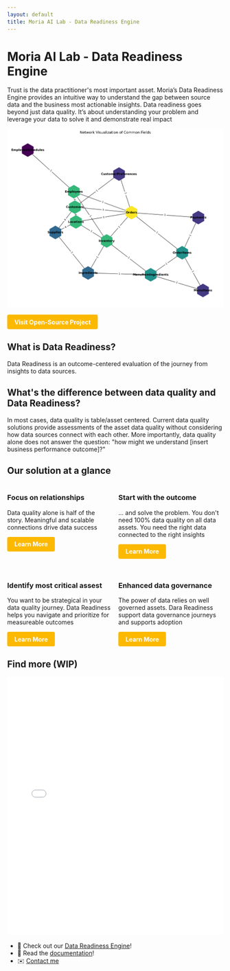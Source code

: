 ```yaml
---
layout: default
title: Moria AI Lab - Data Readiness Engine
---
```


# Moria AI Lab - Data Readiness Engine

Trust is the data practitioner's most important asset. Moria’s Data Readiness Engine provides an intuitive way to understand the gap between source data and the business most actionable insights. Data readiness goes beyond just data quality. It’s about understanding your problem and leverage your data to solve it and demonstrate real impact


![My Project Screenshot](assets/networks_schema.png)

<a href="https://github.com/moria-ai-labs/data_readiness" class="my-button">Visit Open-Source Project</a>

<style>
.my-button {
  display: inline-block;
  padding: 0.6em 1.2em;
  background: #FCB900;
  color: white !important;
  border-radius: 4px;
  text-decoration: none;
  font-weight: bold;
  transition: background 0.2s;
}
.my-button:hover {
  background: #005fa3;

.my-card {
  box-shadow: 0 2px 8px rgba(0,0,0,0.07);
  border-radius: 8px;
  background: #FFCDB2;
  padding: 1.5em;
  margin: 1em 0;
  border: 1px solid #eaeaea;
  max-width: 400px;
  transition: box-shadow 0.2s;
}
.my-card:hover {
  box-shadow: 0 4px 16px rgba(0,0,0,0.12);
}
}
</style>

## What is Data Readiness?

Data Readiness is an outcome-centered evaluation of the journey from insights to data sources. 

## What's the difference between data quality and Data Readiness?

In most cases, data quality is table/asset centered. Current data quality solutions provide assessments of the asset data quality without considering how data sources connect with each other. More importantly, data quality alone does not answer the question: "how might we understand [insert business performance outcome]?" 

## Our solution at a glance

<div style="display:flex;gap:1em;flex-wrap:wrap;">
  <div class="my-card" style="flex:1;">
    <h3>Focus on relationships</h3>
    <p>Data quality alone is half of the story. Meaningful and scalable connections drive data success</p>
    <a href="https://github.com/" class="my-button">Learn More</a>
  </div>
  <div class="my-card" style="flex:1;">
    <h3>Start with the outcome</h3>
    <p>... and solve the problem. You don't need 100% data quality on all data assets. You need the right data connected to the right insights </p>
    <a href="https://github.com/" class="my-button">Learn More</a>
  </div>
</div>

## 

<div style="display:flex;gap:1em;flex-wrap:wrap;">
  <div class="my-card" style="flex:1;">
    <h3>Identify most critical assest</h3>
    <p>You want to be strategical in your data quality journey. Data Readiness helps you navigate and prioritize for measureable outcomes</p>
    <a href="https://github.com/" class="my-button">Learn More</a>
  </div>
  <div class="my-card" style="flex:1;">
    <h3>Enhanced data governance</h3>
    <p>The power of data relies on well governed assets. Dara Readiness support data governance journeys and supports adoption </p>
    <a href="https://github.com/" class="my-button">Learn More</a>
  </div>
</div>

## Find more (WIP)

<iframe src="/assets/assets_network_Version2.html" width="100%" height="600" frameborder="0"></iframe>


- 🚀 Check out our [Data Readiness Engine](./projects)!
- 📄 Read the [documentation](./docs)!
- ✉️ [Contact me](mailto:your@email.com)